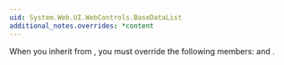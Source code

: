 ```yaml
---
uid: System.Web.UI.WebControls.BaseDataList
additional_notes.overrides: *content
---
```


<p>When you inherit from <xref href="System.Web.UI.WebControls.BaseDataList"></xref>, you must override the following members: <xref href="System.Web.UI.WebControls.BaseDataList.CreateControlHierarchy(System.Boolean)"></xref> and <xref href="System.Web.UI.WebControls.BaseDataList.PrepareControlHierarchy"></xref>.</p>


